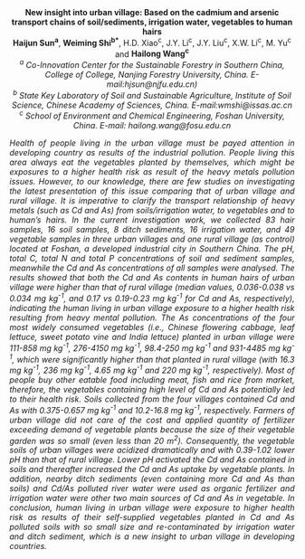 <center><strong>New insight into urban village: Based on the cadmium and arsenic transport chains of soil/sediments, irrigation water, vegetables to
human hairs</strong>

<center><strong>Haijun Sun<sup>a</sup></strong>, <strong>Weiming Shi<sup>b*</sup></strong>, H.D. Xiao<sup>c</sup>, J.Y. Li<sup>c</sup>, J.Y.
Liu<sup>c</sup>, X.W. Li<sup>c</sup>, M. Yu<sup>c</sup> and <strong>Hailong Wang<sup>c</sup></strong>

<center><i><sup>a</sup> Co-Innovation Center for the Sustainable Forestry in Southern
China, College of College, Nanjing Forestry University, China. E-mail:<i>hjsun@njfu.edu.cn)</i>

<center><i><sup>b</sup> State Key Laboratory of Soil and Sustainable Agriculture, Institute
of Soil Science, Chinese Academy of Sciences, China. E-mail:<i>wmshi@issas.ac.cn</i>

<center><i><sup>c</sup> School of Environment and Chemical Engineering, Foshan University, China. E-mail:
<i>hailong.wang@fosu.edu.cn</i>

<p style="text-align:justify">Health of people living in the urban village must be payed attention in
developing country as results of the industrial pollution. People living
this area always eat the vegetables planted by themselves, which might
be exposures to a higher health risk as result of the heavy metals
pollution issues. However, to our knowledge, there are few studies on
investigating the latest presentation of this issue comparing that of
urban village and rural village. It is imperative to clarify the
transport relationship of heavy metals (such as Cd and As) from
soils/irrigation water, to vegetables and to human’s hairs. In the
current investigation work, we collected 83 hair samples, 16 soil
samples, 8 ditch sediments, 16 irrigation water, and 49 vegetable
samples in three urban villages and one rural village (as control)
located at Foshan, a developed industrial city in Southern China. The
pH, total C, total N and total P concentrations of soil and sediment
samples, meanwhile the Cd and As concentrations of all samples were
analysed. The results showed that both the Cd and As contents in human
hairs of urban village were higher than that of rural village (median
values, 0.036-0.038 <i>vs</i> 0.034 mg kg<sup>-1</sup>, and 0.17 <i>vs</i> 0.19-0.23 mg
kg<sup>-1</sup> for Cd and As, respectively), indicating the human living in
urban village exposure to a higher health risk resulting from heavy
mental pollution. The As concentrations of the four most widely consumed
vegetables (i.e., Chinese flowering cabbage, leaf lettuce, sweet potato
vine and India lettuce) planted in urban village were 111-858 mg kg<sup>-1</sup>,
276-4150 mg kg<sup>-1</sup>, 98.4-250 mg kg<sup>-1</sup> and 931-4485 mg kg<sup>-1</sup>, which
were significantly higher than that planted in rural village (with 16.3
mg kg<sup>-1</sup>, 236 mg kg<sup>-1</sup>, 4.65 mg kg<sup>-1</sup> and 220 mg kg<sup>-1</sup>,
respectively). Most of people buy other eatable food including meat,
fish and rice from market, therefore, the vegetables containing high
level of Cd and As potentially led to their health risk. Soils collected
from the four villages contained Cd and As with 0.375-0.657 mg kg<sup>-1</sup>
and 10.2-16.8 mg kg<sup>-1</sup>, respectively. Farmers of urban village did not
care of the cost and applied quantity of fertilizer exceeding demand of
vegetable plants because the size of their vegetable garden was so small
(even less than 20 m<sup>2</sup>). Consequently, the vegetable soils of urban
villages were acidized dramatically and with 0.39-1.02 lower pH than
that of rural village. Lower pH activated the Cd and As contained in
soils and thereafter increased the Cd and As uptake by vegetable plants.
In addition, nearby ditch sediments (even containing more Cd and As than
soils) and Cd/As polluted river water were used as organic fertilizer
and irrigation water were other two main sources of Cd and As in
vegetable. In conclusion, human living in urban village were exposure to
higher health risk as results of their self-supplied vegetables planted
in Cd and As polluted soils with so small size and re-contaminated by
irrigation water and ditch sediment, which is a new insight to urban
village in developing countries.


